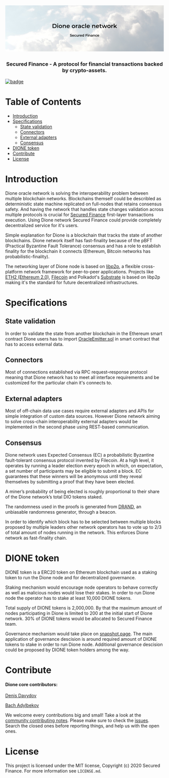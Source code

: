 <h1 align="center">
  <img  src="assets/img/dione.jpg" alt="dione" />
</h1>

<h3 align="center">Secured Finance - A protocol for financial transactions backed by crypto-assets.</h3>

[![badge](https://img.shields.io/badge/submit%20for-HackFS-blue)](https://hack.ethglobal.co/showcase/secured-finance-recTkx6c1RDoLeaQm)

# Table of Contents

- [Introduction](#introduction)
- [Specifications](#specifications)
  - [State validation](#state-validation)
  - [Connectors](#connectors)
  - [External adapters](#external-adapters)
  - [Consensus](#consensus)
- [DIONE token](#dione-token)
- [Contribute](#contribute)
- [License](#license)


# Introduction

Dione oracle network is solving the interoperability problem between multiple blockchain networks. Blockchains themself could be describled as deterministic state machine replicated on full-nodes that retains consensus safety. And having the network that handles state changes validation across multiple protocols is crucial for [Secured Finance](https://github.com/Secured-Finance) first-layer transactions execution. Using Dione network Secured Finance could provide completely decentralized service for it's users.

Simple explanation for Dione is a blockchain that tracks the state of another blockchains. Dione network itself has fast-finality because of the pBFT (Practical Byzantine Fault Tolerance) consensus and has a role to establish finality for the blockchain it connects (Ethereum, Bitcoin networks has probabilistic-finality). 

The networking layer of Dione node is based on [libp2p](https://github.com/libp2p/go-libp2p), a flexible cross-platform network framework for peer-to-peer applications. Projects like [ETH2 (Ethereum 2.0)](https://github.com/ethereum/eth2.0-specs), [Filecoin](https://github.com/filecoin-project) and Polkadot's [Substrate](https://github.com/paritytech/substrate) is based on libp2p making it's the standard for future decentralized infrastructures.

# Specifications
## State validation

In order to validate the state from another blockchain in the Ethereum smart contract Dione users has to import [OracleEmitter.sol](https://github.com/Secured-Finance/p2p-oracle-smart-contracts/blob/master/contracts/OracleEmitter.sol) in smart contract that has to access external data. 

## Connectors

Most of connections established via RPC request–response protocol meaning that Dione network has to meet all interface requirements and be customized for the particular chain it's connects to.

## External adapters

Most of off-chain data use cases require external adapters and APIs for simple integration of custom data sources. However Dione network aiming to solve cross-chain interoperability external adapters would be implemented in the second phase using REST-based communication.

## Consensus

Dione network uses Expected Consensus (EC) a probabilistic Byzantine fault-tolerant consensus protocol invented by Filecoin. At a high level, it operates by running a leader election every epoch in which, on expectation, a set number of participants may be eligible to submit a block. EC guarantees that these winners will be anonymous until they reveal themselves by submitting a proof that they have been elected.

A miner’s probability of being elected is roughly proportional to their share of the Dione network’s total DIO tokens staked.

The randomness used in the proofs is generated from [DRAND](https://drand.love), an unbiasable randomness generator, through a beacon.

In order to identify which block has to be selected between multiple blocks proposed by multiple leaders other network operators has to vote up to 2/3 of total amount of nodes running in the network. This enforces Dione network as fast-finality chain.

# DIONE token
DIONE token is a ERC20 token on Ethereum blockchain used as a staking token to run the Dione node and for decentralized governance. 

Staking mechanism would encourage node operators to behave correctly as well as malicious nodes would lose their stakes. In order to run Dione node the operator has to stake at least 10,000 DIONE tokens. 

Total supply of DIONE tokens is 2,000,000. By that the maximum amount of nodes participating in Dione is limited to 200 at the initial start of Dione network. 30% of DIONE tokens would be allocated to Secured Finance team.

Governance mechanism would take place on [snapshot.page](https://snapshot.page/#/). The main application of governance descision is around required amount of DIONE tokens to stake in order to run Dione node. Additional governance descision could be proposed by DIONE token holders among the way.


# Contribute <a name="contribute"> </a> 

#### Dione core contributors:
[Denis Davydov](https://github.com/ChronosX88)

[Bach Adylbekov](https://github.com/bahadylbekov)

We welcome every contributions big and small! Take a look at the [community contributing notes](). Please make sure to check the [issues](https://github.com/Secured-Finance/dione/issues). Search the closed ones before reporting things, and help us with the open ones.


# License

This project is licensed under the MIT license, Copyright (c) 2020 Secured Finance. For more information see `LICENSE.md`.
